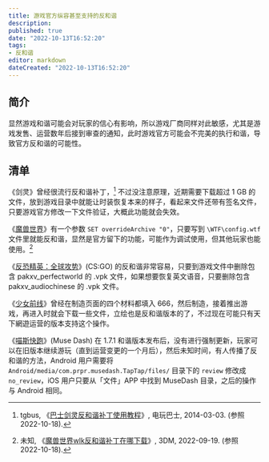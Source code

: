 ```yaml
---
title: 游戏官方纵容甚至支持的反和谐
description:
published: true
date: "2022-10-13T16:52:20"
tags:
- 反和谐
editor: markdown
dateCreated: "2022-10-13T16:52:20"
---
```


## 简介

显然游戏和谐可能会对玩家的信心有影响，所以游戏厂商同样对此敏感，尤其是游戏发售、运营数年后接到审查的通知，此时游戏官方可能会不完美的执行和谐，导致官方反和谐的可能性。

## 清单

《剑灵》曾经很流行反和谐补丁，[^246958] 不过没注意原理，近期需要下载超过 1 GB 的文件，放到游戏目录中就能让时装恢复本来的样子，看起来文件还带有签名文件，只要游戏官方修改一下文件验证，大概此功能就会失效。

[^246958]: tgbus, 《[巴士剑灵反和谐补丁使用教程](https://web.archive.org/web/20220119071053/http://bns.tgbus.com/news/246958.shtml)》, 电玩巴士, 2014-03-03. (参照 2022-10-18).

《[魔兽世界](/game/魔兽世界.md)》有一个参数 `SET overrideArchive "0"`，只要写到 `\WTF\config.wtf` 文件里就能反和谐，显然是官方留下的功能，可能作为调试使用，但其他玩家也能使用。[^202277]

[^202277]: 未知, 《[魔兽世界wlk反和谐补丁在哪下载](https://web.archive.org/web/20221018015217/https://ol.3dmgame.com/gl/202277.html)》, 3DM, 2022-09-19. (参照 2022-10-18).

《[反恐精英：全球攻势](/game/CSGO.md)》(CS:GO) 的反和谐非常容易，只要到游戏文件中删除包含 pakxv_perfectworld 的 .vpk 文件，如果想要恢复英文语音，只要删除包含 pakxv_audiochinese 的 .vpk 文件。

《[少女前线](/game/少女前线.md)》曾经在制造页面的四个材料都填入 666，然后制造，接着推出游戏，再进入时就会下载一些文件，立绘也是反和谐版本的了，不过现在可能只有天下網遊运营的版本支持这个操作。

《[喵斯快跑](/game/Muse_Dash.md)》(Muse Dash) 在 1.7.1 和谐版本发布后，没有进行强制更新，玩家可以在旧版本继续游玩（直到运营变更的一个月后），然后未知时间，有人传播了反和谐的方法，Android 用户需要将 `Android/media/com.prpr.musedash.TapTap/files/` 目录下的 `review`  修改成 `no_review`，iOS 用户只要从「文件」APP 中找到 MuseDash 目录，之后的操作与 Android 相同。
